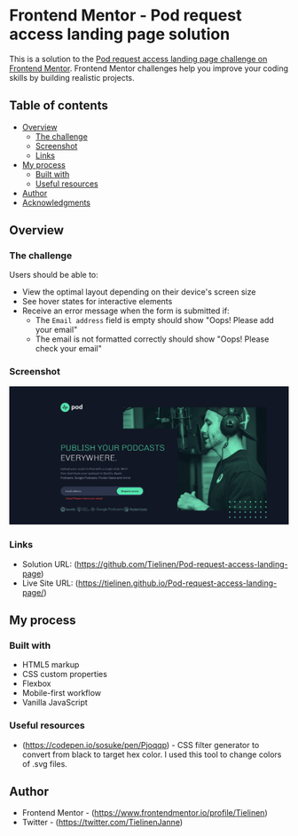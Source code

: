 # Frontend Mentor - Pod request access landing page solution

This is a solution to the [Pod request access landing page challenge on Frontend Mentor](https://www.frontendmentor.io/challenges/pod-request-access-landing-page-eyTmdkLSG). Frontend Mentor challenges help you improve your coding skills by building realistic projects.

## Table of contents

- [Overview](#overview)
  - [The challenge](#the-challenge)
  - [Screenshot](#screenshot)
  - [Links](#links)
- [My process](#my-process)
  - [Built with](#built-with)
  - [Useful resources](#useful-resources)
- [Author](#author)
- [Acknowledgments](#acknowledgments)

## Overview

### The challenge

Users should be able to:

- View the optimal layout depending on their device's screen size
- See hover states for interactive elements
- Receive an error message when the form is submitted if:
  - The `Email address` field is empty should show "Oops! Please add your email"
  - The email is not formatted correctly should show "Oops! Please check your email"

### Screenshot

![Screenshot](./screenshot.jpg)

### Links

- Solution URL: (https://github.com/Tielinen/Pod-request-access-landing-page)
- Live Site URL: (https://tielinen.github.io/Pod-request-access-landing-page/)

## My process

### Built with

- HTML5 markup
- CSS custom properties
- Flexbox
- Mobile-first workflow
- Vanilla JavaScript

### Useful resources

- (https://codepen.io/sosuke/pen/Pjoqqp) - CSS filter generator to convert from black to target hex color. I used this tool to change colors of .svg files.

## Author

- Frontend Mentor - (https://www.frontendmentor.io/profile/Tielinen)
- Twitter - (https://twitter.com/TielinenJanne)
